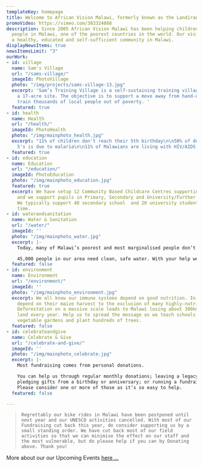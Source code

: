 ```yaml
---
templateKey: homepage
title: Welcome to African Vision Malawi, formerly known as the Landirani Trust
promoVideo: https://vimeo.com/383324868
description: Since 2005 African Vision Malawi has been helping children and vulnerable
  people in Malawi, one of the poorest countries in the world. Our vision is to see
  a healthy, educated and self-sufficient community in Malawi.
displayNewsItems: true
newsItemsLimit: "3"
ourWork:
- id: village
  name: Sam's Village
  url: "/sams-village/"
  imageId: PhotoVillage
  photo: "/img/projects/sams-village-13.jpg"
  excerpt: 'Sam’s Training Village is a self-sustaining training village, built on
    a 17-acre site. The objective is to support a move away from hand-outs and to
    train thousands of local people out of poverty. '
  featured: true
- id: health
  name: Health
  url: "/health/"
  imageId: PhotoHealth
  photo: "/img/mainphoto_health.jpg"
  excerpt: "11% of children don't reach their 5th birthday\n\n50% of deaths of under
    5's is due to malaria\n\n11% of Malawians are living with HIV/AIDS \n\n(WHO 2009)"
  featured: true
- id: education
  name: Education
  url: "/education/"
  imageId: PhotoEducation
  photo: "/img/mainphoto_education.jpg"
  featured: true
  excerpt: We have setup 12 Community Based Childcare Centres supporting the under-5's
    and we support pupils in Primary, Secondary and University/Further Education.
    We typically support 40 secondary school  and 20 university students at any given
    time.
- id: waterandsanitation
  name: Water & Sanitation
  url: "/water/"
  imageId: ''
  photo: "/img/mainphoto_water.jpg"
  excerpt: |-
    Today, many of Malawi’s poorest and most marginalised people don’t have clean water to drink, decent toilets or good hygiene. Without these basics, we cannot begin to help them with better education, health and self-sufficiency.

    45,000 people in our area need clean, safe water. With your help we can ensure that everyone in our area has access to clean, safe water.
  featured: false
- id: environment
  name: Environment
  url: "/environment/"
  imageId: ''
  photo: "/img/mainphoto_environment.jpg"
  excerpt: We all know our immune systems depend on good nutrition. In Malawi people
    depend on their maize harvest to the exclusion of many highly-nutritious foods.
    Deforestation on a massive scale leads to Malawi losing about 300km2 of forest
    land every year. Help us to spread the message as we teach schools how to create
    vegetable gardens and plant hundreds of trees.
  featured: false
- id: celebrateandgive
  name: Celebrate & Give
  url: "/celebrate-and-give/"
  imageId: ''
  photo: "/img/mainphoto_celebrate.jpg"
  excerpt: |-
    Most fundraising comes from personal donations.

    You can help us through regular monthly donations; leaving a legacy;
    pledging gifts from a birthday or anniversary; or running a fundraising event.
    Please consider one or more of those as it’s so easy to help.
  featured: false

---
```

>     Regrettably our bike rides in Malawi have been postponed until next year and our UNESCO activities cancelled. With most of our Fundraising cut back this year, do consider supporting us by a small standing order. We have cut back most of our field activities so that we can minimise the effect on our staff and the most vulnerable, but do please help if you can by Donating above. Thank you!

More about our our Upcoming Events [here ...](/events/ "View events")
